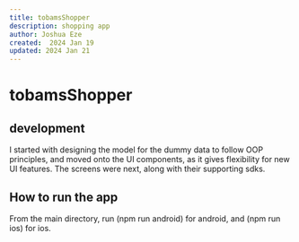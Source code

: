 ```yaml
---
title: tobamsShopper
description: shopping app
author: Joshua Eze
created:  2024 Jan 19
updated: 2024 Jan 21
---
```


tobamsShopper
=========

## development
I started with designing the model for the dummy data to follow OOP principles, and moved onto the UI components, as it gives flexibility for new UI features. The screens were next, along with their supporting sdks. 

## How to run the app

From the main directory, run (npm run android) for android, and (npm run ios) for ios.





